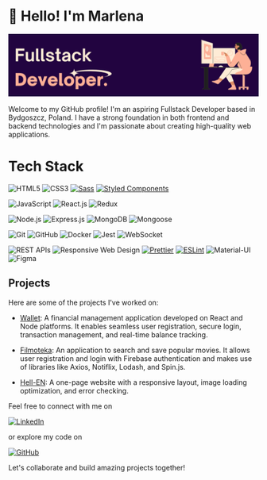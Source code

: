 # 👋 Hello! I'm Marlena
![Image](https://github.com/marlenaduleba/marlenaduleba/blob/main/fullstack.png?raw=true)

Welcome to my GitHub profile! I'm an aspiring Fullstack Developer based in Bydgoszcz, Poland. I have a strong foundation in both frontend and backend technologies and I'm passionate about creating high-quality web applications.

# Tech Stack

![HTML5](https://img.shields.io/badge/HTML5-E34F26?style=for-the-badge&logo=html5&logoColor=white)
![CSS3](https://img.shields.io/badge/CSS3-1572B6?style=for-the-badge&logo=css3&logoColor=white)
[![Sass](https://img.shields.io/badge/Sass-CC6699?style=for-the-badge&logo=sass&logoColor=white)](https://sass-lang.com/)
[![Styled Components](https://img.shields.io/badge/Styled%20Components-DB7093?style=for-the-badge&logo=styled-components&logoColor=white)](https://styled-components.com/)


![JavaScript](https://img.shields.io/badge/JavaScript-F7DF1E?style=for-the-badge&logo=javascript&logoColor=black)
![React.js](https://img.shields.io/badge/React.js-61DAFB?style=for-the-badge&logo=react&logoColor=black)
![Redux](https://img.shields.io/badge/Redux-764ABC?style=for-the-badge&logo=redux&logoColor=white)

![Node.js](https://img.shields.io/badge/Node.js-43853D?style=for-the-badge&logo=node.js&logoColor=white)
![Express.js](https://img.shields.io/badge/Express.js-000000?style=for-the-badge&logo=express&logoColor=white)
![MongoDB](https://img.shields.io/badge/MongoDB-47A248?style=for-the-badge&logo=mongodb&logoColor=white)
![Mongoose](https://img.shields.io/badge/Mongoose-880000?style=for-the-badge&logo=mongoose&logoColor=white)

![Git](https://img.shields.io/badge/Git-F05032?style=for-the-badge&logo=git&logoColor=white)
![GitHub](https://img.shields.io/badge/GitHub-181717?style=for-the-badge&logo=github&logoColor=white)
![Docker](https://img.shields.io/badge/Docker-2496ED?style=for-the-badge&logo=docker&logoColor=white)
![Jest](https://img.shields.io/badge/Jest-C21325?style=for-the-badge&logo=jest&logoColor=white)
![WebSocket](https://img.shields.io/badge/WebSocket-000000?style=for-the-badge&logo=websocket&logoColor=white)

![REST APIs](https://img.shields.io/badge/REST%20APIs-009688?style=for-the-badge&logo=rest&logoColor=white)
![Responsive Web Design](https://img.shields.io/badge/Responsive%20Web%20Design-3DDC84?style=for-the-badge&logo=responsive&logoColor=white)
[![Prettier](https://img.shields.io/badge/Prettier-gray?style=for-the-badge&logo=prettier&logoColor=white)](https://prettier.io/)
[![ESLint](https://img.shields.io/badge/ESLint-4B32C3?style=for-the-badge&logo=eslint)](https://eslint.org/)
![Material-UI](https://img.shields.io/badge/Material--UI-0081CB?style=for-the-badge&logo=material-ui&logoColor=white)
![Figma](https://img.shields.io/badge/Figma-F24E1E?style=for-the-badge&logo=figma&logoColor=white)

## Projects

Here are some of the projects I've worked on:

- [Wallet](https://wallet-app-goit.netlify.app/login): A financial management application developed on React and Node platforms. It enables seamless user registration, secure login, transaction management, and real-time balance tracking.

- [Filmoteka](https://rafalgalecki.github.io/LazyLoaders-Filmoteka/): An application to search and save popular movies. It allows user registration and login with Firebase authentication and makes use of libraries like Axios, Notiflix, Lodash, and Spin.js.

- [Hell-EN](https://bieganskip.github.io/group-6-project/): A one-page website with a responsive layout, image loading optimization, and error checking.


Feel free to connect with me on

[![LinkedIn](https://img.shields.io/badge/LinkedIn-blue?style=for-the-badge&logo=linkedin)](https://www.linkedin.com/in/marlena-dul%C4%99ba/)

or explore my code on 

[![GitHub](https://img.shields.io/badge/GitHub_Repo-gray?style=for-the-badge&logo=github&labelColor=gray)](https://github.com/marlenaduleba?tab=repositories)

Let's collaborate and build amazing projects together!

